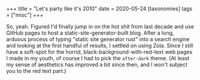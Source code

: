 +++
title = "Let's party like it's 2010"
date = 2020-05-24
[taxonomies]
tags = ["misc"]
+++

So, yeah. Figured I'd finally jump in on the hot shit from last decade and use GitHub pages to host a static-site-generator-built blog. After a long, arduous process of typing "static site generator rust" into a search engine and looking at the first handful of results, I settled on using Zola. Since I still have a soft-spot for the horrid, black-background-with-red-text web pages I made in my youth, of course I had to pick the `after-dark` theme. (At least my sense of aesthetics has improved a bit since then, and I won't subject you to the red text part.)

<!-- more -->
